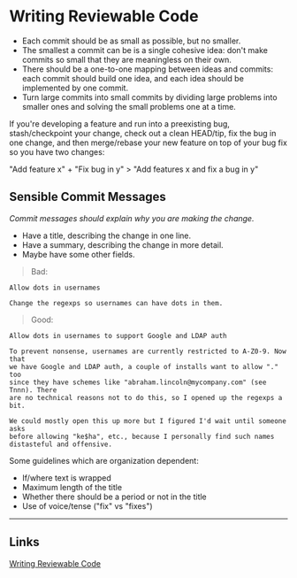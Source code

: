 # Writing Reviewable Code

- Each commit should be as small as possible, but no smaller.
- The smallest a commit can be is a single cohesive idea: don't make commits so small that they are meaningless on their own.
- There should be a one-to-one mapping between ideas and commits: each commit should build one idea, and each idea should be implemented by one commit.
- Turn large commits into small commits by dividing large problems into smaller ones and solving the small problems one at a time.

If you're developing a feature and run into a preexisting bug, stash/checkpoint your change, check out a clean HEAD/tip, fix the bug in one change, and then merge/rebase your new feature on top of your bug fix so you have two changes:

"Add feature x" + "Fix bug in y" > "Add features x and fix a bug in y"

## Sensible Commit Messages

*Commit messages should explain why you are making the change.*

- Have a title, describing the change in one line.
- Have a summary, describing the change in more detail.
- Maybe have some other fields.

> Bad:

    Allow dots in usernames

    Change the regexps so usernames can have dots in them.

> Good:

    Allow dots in usernames to support Google and LDAP auth

    To prevent nonsense, usernames are currently restricted to A-Z0-9. Now that
    we have Google and LDAP auth, a couple of installs want to allow "." too
    since they have schemes like "abraham.lincoln@mycompany.com" (see Tnnn). There
    are no technical reasons not to do this, so I opened up the regexps a bit.

    We could mostly open this up more but I figured I'd wait until someone asks
    before allowing "ke$ha", etc., because I personally find such names
    distasteful and offensive.

Some guidelines which are organization dependent:

- If/where text is wrapped
- Maximum length of the title
- Whether there should be a period or not in the title
- Use of voice/tense ("fix" vs "fixes")

----

## Links
[Writing Reviewable Code](https://secure.phabricator.com/book/phabflavor/article/writing_reviewable_code/)